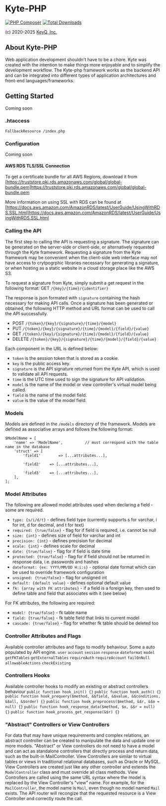 # Kyte-PHP
[![PHP Composer](https://github.com/keyqcloud/kyte-php/actions/workflows/php.yml/badge.svg)](https://github.com/keyqcloud/kyte-php/actions/workflows/php.yml)
[![Total Downloads](https://img.shields.io/packagist/dt/keyqcloud/kyte-php.svg?style=flat)](https://packagist.org/packages/keyqcloud/kyte-php)

(c) 2020-2025 [KeyQ, Inc.](https://www.keyq.cloud)

## About Kyte-PHP
Web application development shouldn't have to be a chore.  Kyte was created with the intention to make things more enjoyable and to simplify the development workflow.  The Kyte-php framework works as the backend API and can be integrated into different types of application architectures and front-end languages/frameworks.

## Getting Started
Coming soon

### .htaccess
`FallbackResource /index.php`

### Configuration
Coming soon

#### AWS RDS TLS/SSL Connection
To get a certificate bundle for all AWS Regions, download it from [https://truststore.pki.rds.amazonaws.com/global/global-bundle.pem]https://truststore.pki.rds.amazonaws.com/global/global-bundle.pem

More information on using SSL with RDS can be found at [https://docs.aws.amazon.com/AmazonRDS/latest/UserGuide/UsingWithRDS.SSL.html]https://docs.aws.amazon.com/AmazonRDS/latest/UserGuide/UsingWithRDS.SSL.html

### Calling the API
The first step to calling the API is requesting a signature.  The signature can be generated on the server-side or client-side, or alternatively requested through the Kyte framework.  Requesting a signature from the Kyte framework may be convenient when the client-side web interface may not have access to crytpogrphic libraries necessary for generating a signature, or when hosting as a static website in a cloud storage place like the AWS S3.

To request a signature from Kyte, simply submit a get request in the following format:
GET      `/{key}/{time}/{identifier}`

The response is json formated with `signature` containing the hash necessary for making API calls.  Once a signature has been generated or obtained, the following HTTP method and URL format can be used to call the API successfully.
 * POST     `/{token}/{key}/{signature}/{time}/{model}`
 * PUT      `/{token}/{key}/{signature}/{time}/{model}/{field}/{value}`
 * GET      `/{token}/{key}/{signature}/{time}/{model}/{field}/{value}`
 * DELETE   `/{token}/{key}/{signature}/{time}/{model}/{field}/{value}`

Each component in the URL is defined below:
* `token` is the session token that is stored as a cookie.
* `key` is the public access key.
* `signature` is the API signature returned from the Kyte API, which is used to validate all API requests.
* `time` is the UTC time used to sign the signature for API validation.
* `model` is the name of the model or view controller's virtual model being called.
* `field` is the name of the model field.
* `value` is the value of the model field.

### Models
Models are defined in the `/models` directory of the framework.  Models are defined as associative arrays and follows the following format:
```
$ModelName = [
	'name' => 'ModelName',          // must correspond with the table name in the database
	'struct' => [
		'field1'		=> [...attributes...],

		'field2'	=> [...attributes...],

		'field3'	=> [...attributes...],
	],
];
```


### Model Attributes
The following are allowed model attributes used when declaring a field - some are required.

* `type: {s/i/d/t}` - defines field type (currently supports s for varchar, i for int, d for decimal, and t for text)
* `required: {true/false}` - flag for if field is required, i.e. cannot be null
* `size: {int}` - defines size of field for varchar and int
* `precision: {int}` - defines precision for decimal
* `scale: {int}` - defines scale for decimal
* `date: {true/false}` - flag for if field is date time
* `protected: {true/false}` - flag for if field should not be returned in response data, i.e. passwords and hashes
* `dateformat: {ex: YYYY/MM/DD H:i:s}` - optional date format which can be used to override framework configuration
* `unsigned: {true/false}` - flag for unsigned int
* `default: {default value}` - defines optional default value
* `fk: {array with FK attributes}` - if a field is a foreign key, then used to define table and field that associates with it (see below)

For FK attributes, the following are required:
* `model: {true/false}` - fk table name
* `field: {true/false}` - fk table field that links to current model
* `cascade: {true/false}` - flag for whether fk table should be deleted too

### Controller Attributes and Flags
Available controller attributes and flags to modify behaviour. Some a auto populated by API engine.
`user`
`account`
`session`
`response`
`dateformat`
`model`
`getFKTables`
`getExternalTables`
`requireAuth`
`requireAccount`
`failOnNull`
`allowableActions`
`checkExisting`

### Controllers Hooks
Available controller hooks to modify an existing or abstract controllers behaviour
`public function hook_init() {}`
`public function hook_auth() {}`
`public function hook_prequery($method, &$field, &$value, &$conditions, &$all, &$order) {}`
`public function hook_preprocess($method, &$r, &$o = null) {}`
`public function hook_response_data($method, $o, &$r = null) {}`
`public function hook_process_get_response(&$r) {}`

### "Abstract" Controllers or View Controllers
For data that may have unique requirements and complex relations, an abstract controller can be created to manipulate the data and update one or more models.  "Abstract" or View controllers do not need to have a model and can act as standalone controllers that directly process and return data, such as the built-in MailController.  View Controllers are similar to virtual tables or views in traditional relational databases, such as Oracle or MySQL.  View Controllers are created just like any other controller and extends the `ModelController` class and must override all class methods.  View Controllers are called using the same URL syntax where the model is replaced by the View Controller's "view" name.  For example, for the `MailController`, the model name is `Mail`, even though no model named `Mail` exists.  The API router will recongize that the requested resource is a View Controller and correctly route the call.
